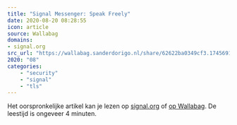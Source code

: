 ```yaml
---
title: "Signal Messenger: Speak Freely"
date: 2020-08-20 08:28:55
icon: article
source: Wallabag
domains:
- signal.org
src_url: "https://wallabag.sanderdorigo.nl/share/62622ba0349cf3.17456912"
2020: "08"
categories:
    - "security"
    - "signal"
    - "tls"
---
```

Het oorspronkelijke artikel kan je lezen op [signal.org](https://signal.org/blog/certifiably-fine/) of [op Wallabag](https://wallabag.sanderdorigo.nl/share/62622ba0349cf3.17456912). De leestijd is ongeveer 4 minuten.